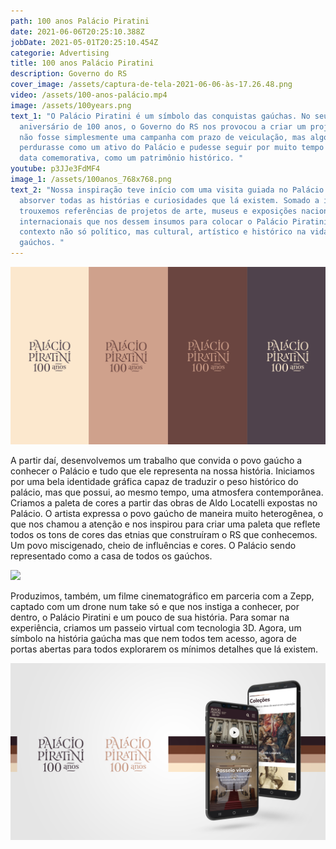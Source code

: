 ```yaml
---
path: 100 anos Palácio Piratini
date: 2021-06-06T20:25:10.388Z
jobDate: 2021-05-01T20:25:10.454Z
categorie: Advertising
title: 100 anos Palácio Piratini
description: Governo do RS
cover_image: /assets/captura-de-tela-2021-06-06-às-17.26.48.png
video: /assets/100-anos-palácio.mp4
image: /assets/100years.png
text_1: "O Palácio Piratini é um símbolo das conquistas gaúchas. No seu
  aniversário de 100 anos, o Governo do RS nos provocou a criar um projeto que
  não fosse simplesmente uma campanha com prazo de veiculação, mas algo que
  perdurasse como um ativo do Palácio e pudesse seguir por muito tempo além da
  data comemorativa, como um patrimônio histórico. "
youtube: p3JJe3FdMF4
image_1: /assets/100anos_768x768.png
text_2: "Nossa inspiração teve início com uma visita guiada no Palácio para
  absorver todas as histórias e curiosidades que lá existem. Somado a isso,
  trouxemos referências de projetos de arte, museus e exposições nacionais e
  internacionais que nos dessem insumos para colocar o Palácio Piratini no
  contexto não só político, mas cultural, artístico e histórico na vida dos
  gaúchos. "
---
```

![](/assets/100anos_03-.png)



A partir daí, desenvolvemos um trabalho que convida o povo gaúcho a conhecer o Palácio e tudo que ele representa na nossa história. Iniciamos por uma bela identidade gráfica capaz de traduzir o peso histórico do palácio, mas que possui, ao mesmo tempo, uma atmosfera contemporânea. Criamos a paleta de cores a partir das obras de Aldo Locatelli expostas no Palácio. O artista expressa o povo gaúcho de maneira muito heterogênea, o que nos chamou a atenção e nos inspirou para criar uma paleta que reflete todos os tons de cores das etnias que construíram o RS que conhecemos. Um povo miscigenado, cheio de influências e cores. O Palácio sendo representado como a casa de todos os gaúchos.

![](/assets/100anos_01-.png)

Produzimos, também, um filme cinematográfico em parceria com a Zepp, captado com um drone num take só e que nos instiga a conhecer, por dentro, o Palácio Piratini e um pouco de sua história. Para somar na experiência, criamos um passeio virtual com tecnologia 3D. Agora, um símbolo na história gaúcha mas que nem todos tem acesso, agora de portas abertas para todos explorarem os mínimos detalhes que lá existem.

![](/assets/100anos_04-.png)
